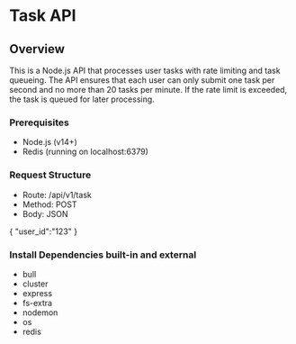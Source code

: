 # Task API

## Overview
This is a Node.js API that processes user tasks with rate limiting and task queueing. The API ensures that each user can only submit one task per second and no more than 20 tasks per minute. If the rate limit is exceeded, the task is queued for later processing.

### Prerequisites
- Node.js (v14+)
- Redis (running on localhost:6379)

### Request Structure
- Route: /api/v1/task
- Method: POST
- Body: JSON

{
    "user_id":"123"
}

### Install Dependencies built-in and external
- bull
- cluster
- express
- fs-extra
- nodemon
- os
- redis